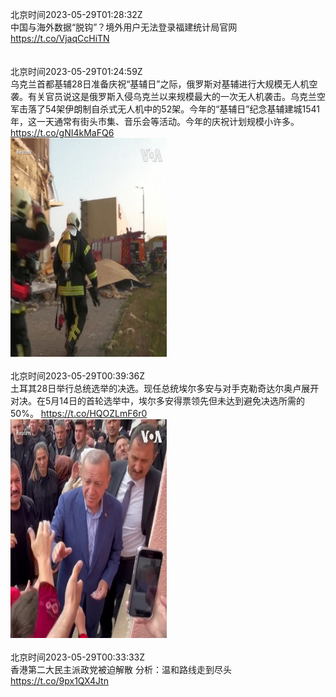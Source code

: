 北京时间2023-05-29T01:28:32Z<br>中国与海外数据“脱钩”？境外用户无法登录福建统计局官网 https://t.co/VjaqCcHiTN<br><br><br>北京时间2023-05-29T01:24:59Z<br>乌克兰首都基辅28日准备庆祝“基辅日”之际，俄罗斯对基辅进行大规模无人机空袭。有关官员说这是俄罗斯入侵乌克兰以来规模最大的一次无人机袭击。乌克兰空军击落了54架伊朗制自杀式无人机中的52架。今年的“基辅日”纪念基辅建城1541年，这一天通常有街头市集、音乐会等活动。今年的庆祝计划规模小许多。 https://t.co/gNI4kMaFQ6<br><img src='/temp/video/2023/u-Month-5/av-Day-29/VOAChinese/1662872608008814592_0.jpg' width='250' height='350'><br><br>北京时间2023-05-29T00:39:36Z<br>土耳其28日举行总统选举的决选。现任总统埃尔多安与对手克勒奇达尔奥卢展开对决。在5月14日的首轮选举中，埃尔多安得票领先但未达到避免决选所需的50%。 https://t.co/HQOZLmF6r0<br><img src='/temp/video/2023/u-Month-5/av-Day-29/VOAChinese/1662861189515280386_0.jpg' width='250' height='350'><br><br>北京时间2023-05-29T00:33:33Z<br>香港第二大民主派政党被迫解散 分析：温和路线走到尽头 https://t.co/9px1QX4Jtn<br><br><br>